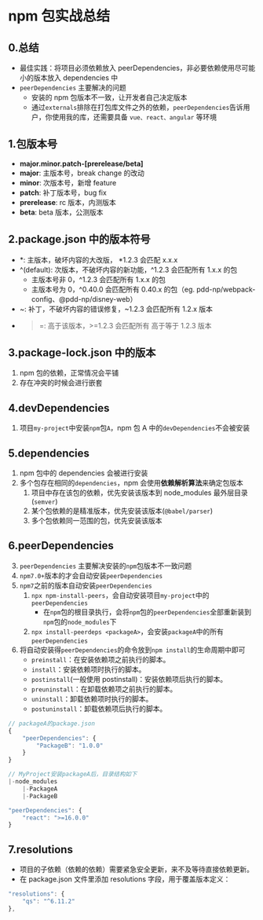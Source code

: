 # npm 包实战总结

## 0.总结

- 最佳实践：将项目必须依赖放入 peerDependencies，非必要依赖使用尽可能小的版本放入 dependencies 中
- `peerDependencies` 主要解决的问题
  - 安装的 npm 包版本不一致，让开发者自己决定版本
  - 通过`externals`排除在打包库文件之外的依赖，`peerDependencies`告诉用户，你使用我的库，还需要具备 `vue、react、angular` 等环境

## 1.包版本号

- **major.minor.patch-[prerelease/beta]**
- **major**: 主版本号，break change 的改动
- **minor**: 次版本号，新增 feature
- **patch**: 补丁版本号，bug fix
- **prerelease**: rc 版本，内测版本
- **beta**: beta 版本，公测版本

## 2.package.json 中的版本符号

- *: 主版本，破坏内容的大改版， *1.2.3 会匹配 x.x.x
- ^(default): 次版本，不破坏内容的新功能，^1.2.3 会匹配所有 1.x.x 的包
  - 主版本号非 0，^1.2.3 会匹配所有 1.x.x 的包
  - 主版本号为 0，^0.40.0 会匹配所有 0.40.x 的包（eg. pdd-np/webpack-config、@pdd-np/disney-web）
- ~: 补丁，不破坏内容的错误修复，~1.2.3 会匹配所有 1.2.x 版本
- > =: 高于该版本，>=1.2.3 会匹配所有 高于等于 1.2.3 版本

## 3.package-lock.json 中的版本

1. npm 包的依赖，正常情况会平铺
2. 存在冲突的时候会进行嵌套

## 4.devDependencies

1. 项目`my-project`中安装`npm`包`A`，npm 包 A 中的`devDependencies`不会被安装

## 5.dependencies

1. npm 包中的 dependencies 会被进行安装
2. 多个包存在相同的`dependencies`，npm 会使用**依赖解析算法**来确定包版本
   1. 项目中存在该包的依赖，优先安装该版本到 node_modules 最外层目录(`semver`)
   2. 某个包依赖的是精准版本，优先安装该版本(`@babel/parser`)
   3. 多个包依赖同一范围的包，优先安装该版本

## 6.peerDependencies

3. `peerDependencies` 主要解决安装的`npm`包版本不一致问题
4. `npm7.0+`版本的才会自动安装`peerDependencies`
5. `npm7`之前的版本自动安装`peerDependencies`
   1. `npx npm-install-peers`，会自动安装项目`my-project`中的`peerDependencies`
      - 在`npm`包的根目录执行，会将`npm`包的`peerDependencies`全部重新装到`npm`包的`node_modules`下
   2. `npx install-peerdeps <packageA>`，会安装`packageA`中的所有`peerDependencies`
6. 将自动安装得`peerDependencies`的命令放到`npm install`的生命周期中即可
   - `preinstall`：在安装依赖项之前执行的脚本。
   - `install`：安装依赖项时执行的脚本。
   - `postinstall`(一般使用 postinstall)：安装依赖项后执行的脚本。
   - `preuninstall`：在卸载依赖项之前执行的脚本。
   - `uninstall`：卸载依赖项时执行的脚本。
   - `postuninstall`：卸载依赖项后执行的脚本。

```js
// packageA的package.json
{
    "peerDependencies": {
        "PackageB": "1.0.0"
    }
}

// MyProject安装packageA后，目录结构如下
|-node_modules
    |-PackageA
    |-PackageB
```

```js
"peerDependencies": {
    "react": ">=16.0.0"
}
```

## 7.resolutions

- 项目的子依赖（依赖的依赖）需要紧急安全更新，来不及等待直接依赖更新。
- 在 package.json 文件里添加 resolutions 字段，用于覆盖版本定义：

```js
"resolutions": {
    "qs": "^6.11.2"
},
```
